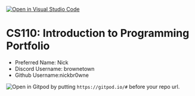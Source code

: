 [![Open in Visual Studio Code](https://classroom.github.com/assets/open-in-vscode-c66648af7eb3fe8bc4f294546bfd86ef473780cde1dea487d3c4ff354943c9ae.svg)](https://classroom.github.com/online_ide?assignment_repo_id=9921870&assignment_repo_type=AssignmentRepo)
# CS110: Introduction to Programming Portfolio

- Preferred Name: Nick
- Discord Username: brownetown
- Github Username:nickbr0wne

![Open in Gitpod](https://gitpod.io/button/open-in-gitpod.svg) by putting `https://gitpod.io/#` before your repo url.
